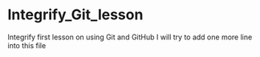 # Integrify_Git_lesson
Integrify first lesson on using Git and GitHub
I will try to add one more line into this file